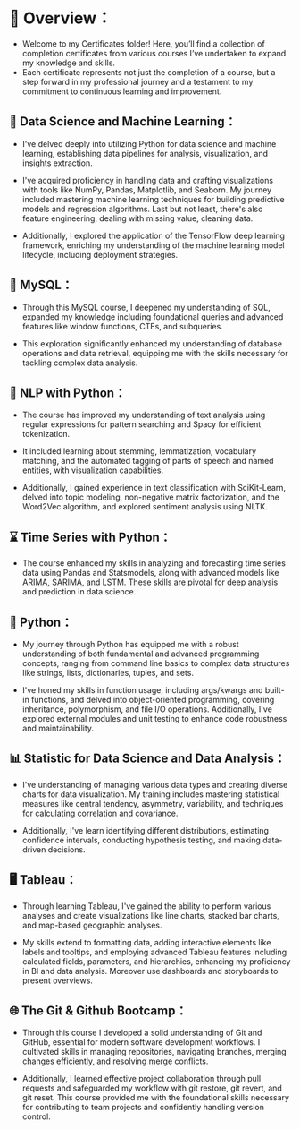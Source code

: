 # 👀 Overview：
* Welcome to my Certificates folder! Here, you’ll find a collection of completion certificates from various courses I’ve undertaken to expand my knowledge and skills.
* Each certificate represents not just the completion of a course, but a step forward in my professional journey and a testament to my commitment to continuous learning and improvement.

## 🤖 Data Science and Machine Learning：
* I've delved deeply into utilizing Python for data science and machine learning, establishing data pipelines for analysis, visualization, and insights extraction. 

* I've acquired proficiency in handling data and crafting visualizations with tools like NumPy, Pandas, Matplotlib, and Seaborn. My journey included mastering machine learning techniques for building predictive models and regression algorithms. Last but not least, there's also feature engineering, dealing with missing value, cleaning data.
  
*  Additionally, I explored the application of the TensorFlow deep learning framework, enriching my understanding of the machine learning model lifecycle, including deployment strategies.

## 💾 MySQL：
* Through this MySQL course, I deepened my understanding of SQL, expanded my knowledge including foundational queries and advanced features like window functions, CTEs, and subqueries. 

* This exploration significantly enhanced my understanding of database operations and data retrieval, equipping me with the skills necessary for tackling complex data analysis. 

## 📝 NLP with Python：
* The course has improved my understanding of text analysis using regular expressions for pattern searching and Spacy for efficient tokenization. 

* It included learning about stemming, lemmatization, vocabulary matching, and the automated tagging of parts of speech and named entities, with visualization capabilities.
  
* Additionally, I gained experience in text classification with SciKit-Learn, delved into topic modeling, non-negative matrix factorization, and the Word2Vec algorithm, and explored sentiment analysis using NLTK.

## ⌛ Time Series with Python：
 * The course enhanced my skills in analyzing and forecasting time series data using Pandas and Statsmodels, along with advanced models like ARIMA, SARIMA, and LSTM. These skills are pivotal for deep analysis and prediction in data science.

## 🐍 Python：
* My journey through Python has equipped me with a robust understanding of both fundamental and advanced programming concepts, ranging from command line basics to complex data structures like strings, lists, dictionaries, tuples, and sets. 

* I've honed my skills in function usage, including args/kwargs and built-in functions, and delved into object-oriented programming, covering inheritance, polymorphism, and file I/O operations. Additionally, I've explored external modules and unit testing to enhance code robustness and maintainability.

## 📊 Statistic for Data Science and Data Analysis：
* I've understanding of managing various data types and creating diverse charts for data visualization. My training includes mastering statistical measures like central tendency, asymmetry, variability, and techniques for calculating correlation and covariance. 

* Additionally, I've learn identifying different distributions, estimating confidence intervals, conducting hypothesis testing, and making data-driven decisions.

## 🖥️ Tableau：
* Through learning Tableau, I've gained the ability to perform various analyses and create visualizations like line charts, stacked bar charts, and map-based geographic analyses.  

* My skills extend to formatting data, adding interactive elements like labels and tooltips, and employing advanced Tableau features including calculated fields, parameters, and hierarchies, enhancing my proficiency in BI and data analysis. Moreover use dashboards and storyboards to present overviews.

## 🌐 The Git & Github Bootcamp：
* Through this course I developed a solid understanding of Git and GitHub, essential for modern software development workflows. I cultivated skills in managing repositories, navigating branches, merging changes efficiently, and resolving merge conflicts.
  
* Additionally, I learned effective project collaboration through pull requests and safeguarded my workflow with git restore, git revert, and git reset. This course provided me with the foundational skills necessary for contributing to team projects and confidently handling version control.




